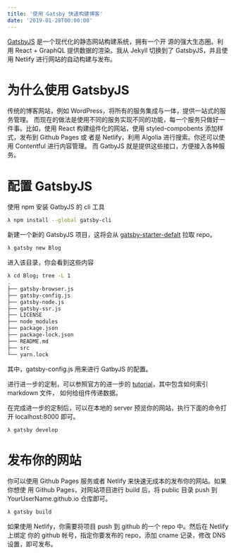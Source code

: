 ```yaml
---
title: '使用 Gatsby 快速构建博客'
date: '2019-01-28T00:00:00'
---
```


[GatsbyJS](https://www.gatsbyjs.org/) 是一个现代化的静态网站构建系统，拥有一个开
源的强大生态圈。利用 React + GraphQL 提供数据的渲染。我从 Jekyll 切换到了
GatsbyJS，并且使用 Netlify 进行网站的自动构建与发布。

# 为什么使用 GatsbyJS

传统的博客网站，例如 WordPress，将所有的服务集成与一体，提供一站式的服务管理。
而现在的做法是使用不同的服务实现不同的功能，每一个服务只做好一件事。比如，使用
React 构建组件化的网站，使用 styled-compobents 添加样式，发布到 Github Pages 或
者是 Netlify，利用 Algolia 进行搜索。你还可以使用 Contentful 进行内容管理。 而
GatbyJS 就是提供这些接口，方便接入各种服务。

# 配置 GatsbyJS 

使用 npm 安装 GatbyJS 的 cli 工具

```bash
λ npm install --global gatsby-cli
```

新建一个新的 GatsbyJS 项目，这将会从 [gatsby-starter-defalt](https://github.com/gatsbyjs/gatsby-starter-default.git
) 拉取 repo。

```bash
λ gatsby new Blog
```

进入该目录，你会看到这些内容

```bash
λ cd Blog; tree -L 1
.
├── gatsby-browser.js
├── gatsby-config.js
├── gatsby-node.js
├── gatsby-ssr.js
├── LICENSE
├── node_modules
├── package.json
├── package-lock.json
├── README.md
├── src
└── yarn.lock
```

其中，gatsby-config.js 用来进行 GatbyJS 的配置。

进行进一步的定制，可以参照官方的进一步的
[tutorial](https://www.gatsbyjs.org/tutorial/)，其中包含如何索引 markdown 文件，
如何给组件传递数据。

在完成进一步的定制后，可以在本地的 server 预览你的网站，执行下面的命令打开
localhost:8000 即可。

```bash
λ gatsby develop
```

# 发布你的网站

你可以使用 Github Pages 服务或者 Netlify 来快速无成本的发布你的网站。如果你想使
用 Github Pages，对网站项目进行 build 后，将 public 目录 push 到
YourUserName.github.io 仓库即可。

```bash
λ gatsby build
```

如果使用 Netlify，你需要将项目 push 到 github 的一个 repo 中。然后在 Netlify 上绑定
你的 github 帐号，指定你要发布的 repo，添加 cname 记录，修改 DNS 设置，即可发布。

